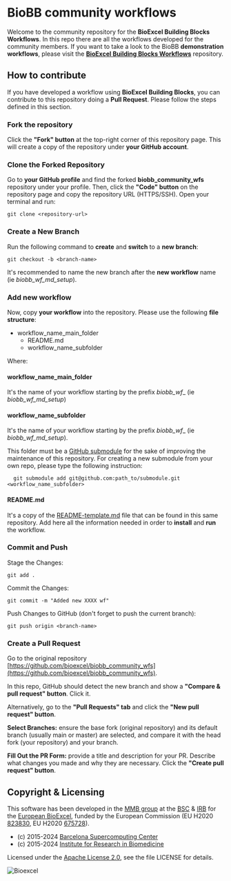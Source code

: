 # BioBB community workflows

Welcome to the community repository for the **BioExcel Building Blocks Workflows**. In this repo there are all the workflows developed for the community members. If you want to take a look to the BioBB **demonstration workflows**, please visit the [**BioExcel Building Blocks Workflows**](https://github.com/bioexcel/biobb_workflows/) repository.

## How to contribute

If you have developed a workflow using **BioExcel Building Blocks**, you can contribute to this repository doing a **Pull Request**. Please follow the steps defined in this section.

### Fork the repository

Click the **"Fork" button** at the top-right corner of this repository page. This will create a copy of the repository under **your GitHub account**.

### Clone the Forked Repository

Go to **your GitHub profile** and find the forked **biobb_community_wfs** repository under your profile. Then, click the **"Code" button** on the repository page and copy the repository URL (HTTPS/SSH). Open your terminal and run:

    git clone <repository-url>

### Create a New Branch

Run the following command to **create** and **switch** to a **new branch**:

    git checkout -b <branch-name>

It's recommended to name the new branch after the **new workflow** name (ie _biobb_wf_md_setup_).

### Add new workflow

Now, copy **your workflow** into the repository. Please use the following **file structure**:

* workflow_name_main_folder
  * README.md
  * workflow_name_subfolder

Where:

#### workflow_name_main_folder

It's the name of your workflow starting by the prefix _biobb_wf_\_ (ie _biobb_wf_md_setup_)


#### workflow_name_subfolder

It's the name of your workflow starting by the prefix _biobb_wf_\_ (ie _biobb_wf_md_setup_). 

This folder must be a [GitHub submodule](https://gist.github.com/gitaarik/8735255) for the sake of improving the maintenance of this repository. For creating a new submodule from your own repo, please type the following instruction:

      git submodule add git@github.com:path_to/submodule.git <workflow_name_subfolder>

#### README.md

It's a copy of the [README-template.md](README-template.md) file that can be found in this same repository. Add here all the information needed in order to **install** and **run** the workflow.

### Commit and Push

Stage the Changes:

    git add .

Commit the Changes:

    git commit -m "Added new XXXX wf"

Push Changes to GitHub (don't forget to push the current branch):

    git push origin <branch-name>

### Create a Pull Request

Go to the original repository [https://github.com/bioexcel/biobb_community_wfs](https://github.com/bioexcel/biobb_community_wfs).

In this repo, GitHub should detect the new branch and show a **"Compare & pull request" button**. Click it.

Alternatively, go to the **"Pull Requests" tab** and click the **"New pull request" button**.

**Select Branches:** ensure the base fork (original repository) and its default branch (usually main or master) are selected, and compare it with the head fork (your repository) and your branch.

**Fill Out the PR Form:** provide a title and description for your PR.
Describe what changes you made and why they are necessary. Click the **"Create pull request" button**.


## Copyright & Licensing

This software has been developed in the [MMB group](http://mmb.irbbarcelona.org) at the [BSC](http://www.bsc.es/) & [IRB](https://www.irbbarcelona.org/) for the [European BioExcel](http://bioexcel.eu/), funded by the European Commission (EU H2020 [823830](http://cordis.europa.eu/projects/823830), EU H2020 [675728](http://cordis.europa.eu/projects/675728)).

* (c) 2015-2024 [Barcelona Supercomputing Center](https://www.bsc.es/)
* (c) 2015-2024 [Institute for Research in Biomedicine](https://www.irbbarcelona.org/)

Licensed under the
[Apache License 2.0](https://www.apache.org/licenses/LICENSE-2.0), see the file LICENSE for details.

![](https://bioexcel.eu/wp-content/uploads/2019/04/Bioexcell_logo_1080px_transp.png "Bioexcel")